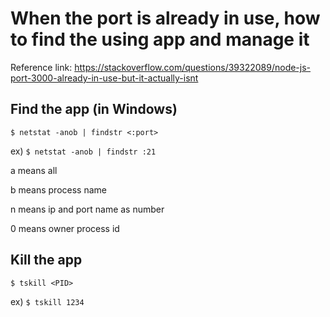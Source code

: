 # When the port is already in use, how to find the using app and manage it

Reference link: https://stackoverflow.com/questions/39322089/node-js-port-3000-already-in-use-but-it-actually-isnt

## Find the app (in Windows)

`$ netstat -anob | findstr <:port>`

ex) `$ netstat -anob | findstr :21`


a means all

b means process name

n means ip and port name as number

0 means owner process id

## Kill the app

`$ tskill <PID>`

ex) `$ tskill 1234`



